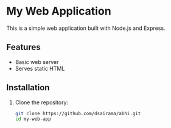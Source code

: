 # My Web Application

This is a simple web application built with Node.js and Express.

## Features

- Basic web server
- Serves static HTML

## Installation

1. Clone the repository:
   ```bash
   git clone https://github.com/dsairama/abhi.git
   cd my-web-app

